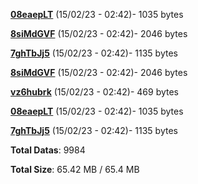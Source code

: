 [**08eaepLT**](/data/08eaepLT.txt) (15/02/23 - 02:42)- 1035 bytes

[**8siMdGVF**](/data/8siMdGVF.txt) (15/02/23 - 02:42)- 2046 bytes

[**7ghTbJj5**](/data/7ghTbJj5.txt) (15/02/23 - 02:42)- 1135 bytes

[**8siMdGVF**](/data/8siMdGVF.txt) (15/02/23 - 02:42)- 2046 bytes

[**vz6hubrk**](/data/vz6hubrk.txt) (15/02/23 - 02:42)- 469 bytes

[**08eaepLT**](/data/08eaepLT.txt) (15/02/23 - 02:42)- 1035 bytes

[**7ghTbJj5**](/data/7ghTbJj5.txt) (15/02/23 - 02:42)- 1135 bytes

**Total Datas**: 9984

**Total Size**: 65.42 MB / 65.4 MB